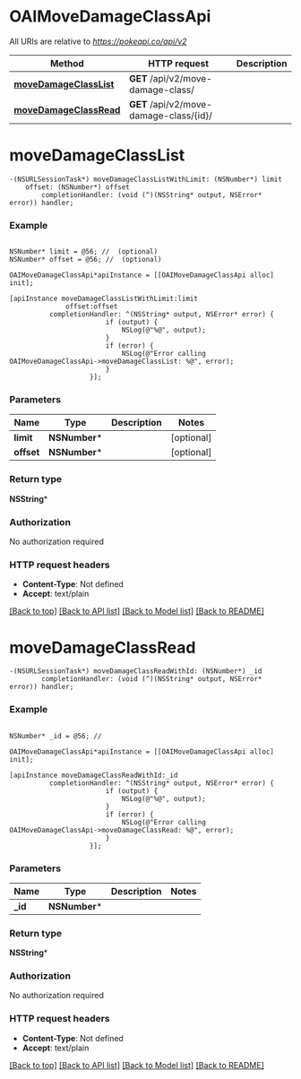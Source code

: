# OAIMoveDamageClassApi

All URIs are relative to *https://pokeapi.co/api/v2*

Method | HTTP request | Description
------------- | ------------- | -------------
[**moveDamageClassList**](OAIMoveDamageClassApi.md#movedamageclasslist) | **GET** /api/v2/move-damage-class/ | 
[**moveDamageClassRead**](OAIMoveDamageClassApi.md#movedamageclassread) | **GET** /api/v2/move-damage-class/{id}/ | 


# **moveDamageClassList**
```objc
-(NSURLSessionTask*) moveDamageClassListWithLimit: (NSNumber*) limit
    offset: (NSNumber*) offset
        completionHandler: (void (^)(NSString* output, NSError* error)) handler;
```



### Example
```objc

NSNumber* limit = @56; //  (optional)
NSNumber* offset = @56; //  (optional)

OAIMoveDamageClassApi*apiInstance = [[OAIMoveDamageClassApi alloc] init];

[apiInstance moveDamageClassListWithLimit:limit
              offset:offset
          completionHandler: ^(NSString* output, NSError* error) {
                        if (output) {
                            NSLog(@"%@", output);
                        }
                        if (error) {
                            NSLog(@"Error calling OAIMoveDamageClassApi->moveDamageClassList: %@", error);
                        }
                    }];
```

### Parameters

Name | Type | Description  | Notes
------------- | ------------- | ------------- | -------------
 **limit** | **NSNumber***|  | [optional] 
 **offset** | **NSNumber***|  | [optional] 

### Return type

**NSString***

### Authorization

No authorization required

### HTTP request headers

 - **Content-Type**: Not defined
 - **Accept**: text/plain

[[Back to top]](#) [[Back to API list]](../README.md#documentation-for-api-endpoints) [[Back to Model list]](../README.md#documentation-for-models) [[Back to README]](../README.md)

# **moveDamageClassRead**
```objc
-(NSURLSessionTask*) moveDamageClassReadWithId: (NSNumber*) _id
        completionHandler: (void (^)(NSString* output, NSError* error)) handler;
```



### Example
```objc

NSNumber* _id = @56; // 

OAIMoveDamageClassApi*apiInstance = [[OAIMoveDamageClassApi alloc] init];

[apiInstance moveDamageClassReadWithId:_id
          completionHandler: ^(NSString* output, NSError* error) {
                        if (output) {
                            NSLog(@"%@", output);
                        }
                        if (error) {
                            NSLog(@"Error calling OAIMoveDamageClassApi->moveDamageClassRead: %@", error);
                        }
                    }];
```

### Parameters

Name | Type | Description  | Notes
------------- | ------------- | ------------- | -------------
 **_id** | **NSNumber***|  | 

### Return type

**NSString***

### Authorization

No authorization required

### HTTP request headers

 - **Content-Type**: Not defined
 - **Accept**: text/plain

[[Back to top]](#) [[Back to API list]](../README.md#documentation-for-api-endpoints) [[Back to Model list]](../README.md#documentation-for-models) [[Back to README]](../README.md)

